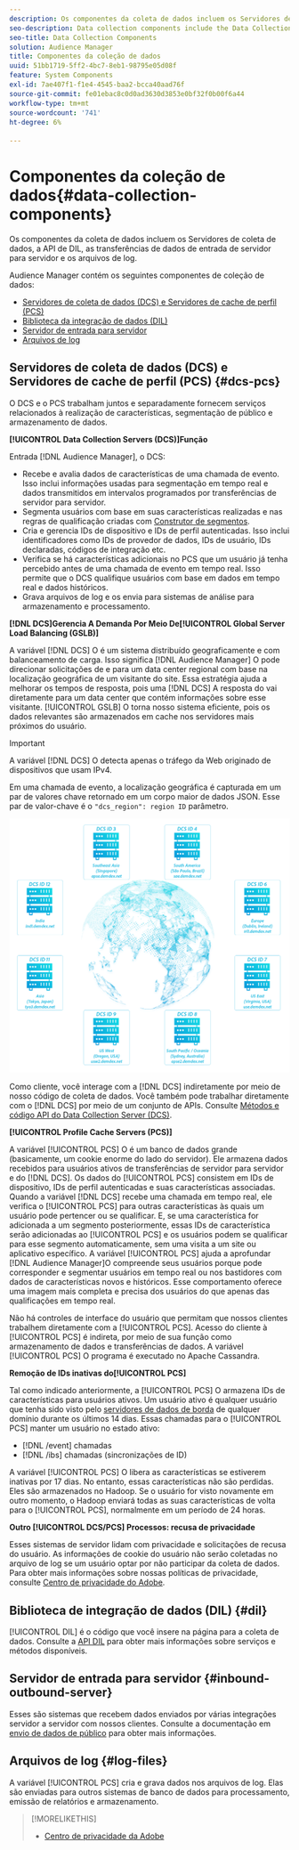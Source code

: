 ```yaml
---
description: Os componentes da coleta de dados incluem os Servidores de coleta de dados, a API de DIL, as transferências de dados de entrada de servidor para servidor e os arquivos de log.
seo-description: Data collection components include the Data Collection Servers, the DIL API, inbound server-to-server data transfers, and log files.
seo-title: Data Collection Components
solution: Audience Manager
title: Componentes da coleção de dados
uuid: 51bb1719-5ff2-4bc7-8eb1-98795e05d08f
feature: System Components
exl-id: 7ae407f1-f1e4-4545-baa2-bcca40aad76f
source-git-commit: fe01ebac8c0d0ad3630d3853e0bf32f0b00f6a44
workflow-type: tm+mt
source-wordcount: '741'
ht-degree: 6%

---
```


# Componentes da coleção de dados{#data-collection-components}

Os componentes da coleta de dados incluem os Servidores de coleta de dados, a API de DIL, as transferências de dados de entrada de servidor para servidor e os arquivos de log.

<!-- 

c_compcollect.xml

 -->

Audience Manager contém os seguintes componentes de coleção de dados:

* [Servidores de coleta de dados (DCS) e Servidores de cache de perfil (PCS)](../../reference/system-components/components-data-collection.md#dcs-pcs)
* [Biblioteca da integração de dados (DIL)](../../reference/system-components/components-data-collection.md#dil)
* [Servidor de entrada para servidor](../../reference/system-components/components-data-collection.md#inbound-outbound-server)
* [Arquivos de log](../../reference/system-components/components-data-collection.md#log-files)

## Servidores de coleta de dados (DCS) e Servidores de cache de perfil (PCS) {#dcs-pcs}

O DCS e o PCS trabalham juntos e separadamente fornecem serviços relacionados à realização de características, segmentação de público e armazenamento de dados.

**[!UICONTROL Data Collection Servers (DCS)]Função**

Entrada [!DNL Audience Manager], o DCS:

* Recebe e avalia dados de características de uma chamada de evento. Isso inclui informações usadas para segmentação em tempo real e dados transmitidos em intervalos programados por transferências de servidor para servidor.
* Segmenta usuários com base em suas características realizadas e nas regras de qualificação criadas com [Construtor de segmentos](../../features/segments/segment-builder.md).
* Cria e gerencia IDs de dispositivo e IDs de perfil autenticadas. Isso inclui identificadores como IDs de provedor de dados, IDs de usuário, IDs declaradas, códigos de integração etc.
* Verifica se há características adicionais no PCS que um usuário já tenha percebido antes de uma chamada de evento em tempo real. Isso permite que o DCS qualifique usuários com base em dados em tempo real e dados históricos.
* Grava arquivos de log e os envia para sistemas de análise para armazenamento e processamento.

**[!DNL DCS]Gerencia A Demanda Por Meio De[!UICONTROL Global Server Load Balancing (GSLB)]**

A variável [!DNL DCS] O é um sistema distribuído geograficamente e com balanceamento de carga. Isso significa [!DNL Audience Manager] O pode direcionar solicitações de e para um data center regional com base na localização geográfica de um visitante do site. Essa estratégia ajuda a melhorar os tempos de resposta, pois uma [!DNL DCS] A resposta do vai diretamente para um data center que contém informações sobre esse visitante. [!UICONTROL GSLB] O torna nosso sistema eficiente, pois os dados relevantes são armazenados em cache nos servidores mais próximos do usuário.

>[!IMPORTANT]
>
>A variável [!DNL DCS] O detecta apenas o tráfego da Web originado de dispositivos que usam IPv4.

Em uma chamada de evento, a localização geográfica é capturada em um par de valores chave retornado em um corpo maior de dados JSON. Esse par de valor-chave é o `"dcs_region": region ID` parâmetro.

![](assets/dcs-map.png)

Como cliente, você interage com a [!DNL DCS] indiretamente por meio de nosso código de coleta de dados. Você também pode trabalhar diretamente com o [!DNL DCS] por meio de um conjunto de APIs. Consulte [Métodos e código API do Data Collection Server (DCS)](../../api/dcs-intro/dcs-event-calls/dcs-event-calls.md).

**[!UICONTROL Profile Cache Servers (PCS)]**

A variável [!UICONTROL PCS] O é um banco de dados grande (basicamente, um cookie enorme do lado do servidor). Ele armazena dados recebidos para usuários ativos de transferências de servidor para servidor e do [!DNL DCS]. Os dados do [!UICONTROL PCS] consistem em IDs de dispositivo, IDs de perfil autenticadas e suas características associadas. Quando a variável [!DNL DCS] recebe uma chamada em tempo real, ele verifica o [!UICONTROL PCS] para outras características às quais um usuário pode pertencer ou se qualificar. E, se uma característica for adicionada a um segmento posteriormente, essas IDs de característica serão adicionadas ao [!UICONTROL PCS] e os usuários podem se qualificar para esse segmento automaticamente, sem uma visita a um site ou aplicativo específico. A variável [!UICONTROL PCS] ajuda a aprofundar [!DNL Audience Manager]O compreende seus usuários porque pode corresponder e segmentar usuários em tempo real ou nos bastidores com dados de características novos e históricos. Esse comportamento oferece uma imagem mais completa e precisa dos usuários do que apenas das qualificações em tempo real.

Não há controles de interface do usuário que permitam que nossos clientes trabalhem diretamente com a [!UICONTROL PCS]. Acesso do cliente à [!UICONTROL PCS] é indireta, por meio de sua função como armazenamento de dados e transferências de dados. A variável [!UICONTROL PCS] O programa é executado no Apache Cassandra.

**Remoção de IDs inativas do[!UICONTROL PCS]**

Tal como indicado anteriormente, a [!UICONTROL PCS] O armazena IDs de características para usuários ativos. Um usuário ativo é qualquer usuário que tenha sido visto pelo [servidores de dados de borda](../../reference/system-components/components-edge.md) de qualquer domínio durante os últimos 14 dias. Essas chamadas para o [!UICONTROL PCS] manter um usuário no estado ativo:

* [!DNL /event] chamadas
* [!DNL /ibs] chamadas (sincronizações de ID)

<!-- 

Removed /dpm calls from the bulleted list. /dpm calls have been deprecated.

 -->

A variável [!UICONTROL PCS] O libera as características se estiverem inativas por 17 dias. No entanto, essas características não são perdidas. Eles são armazenados no Hadoop. Se o usuário for visto novamente em outro momento, o Hadoop enviará todas as suas características de volta para o [!UICONTROL PCS], normalmente em um período de 24 horas.

**Outro [!UICONTROL DCS/PCS] Processos: recusa de privacidade**

Esses sistemas de servidor lidam com privacidade e solicitações de recusa do usuário. As informações de cookie do usuário não serão coletadas no arquivo de log se um usuário optar por não participar da coleta de dados. Para obter mais informações sobre nossas políticas de privacidade, consulte [Centro de privacidade do Adobe](https://www.adobe.com/pt/privacy/advertising-services.html).

## Biblioteca de integração de dados (DIL) {#dil}

[!UICONTROL DIL] é o código que você insere na página para a coleta de dados. Consulte a [API DIL](../../dil/dil-overview.md) para obter mais informações sobre serviços e métodos disponíveis.

## Servidor de entrada para servidor {#inbound-outbound-server}

Esses são sistemas que recebem dados enviados por várias integrações servidor a servidor com nossos clientes. Consulte a documentação em [envio de dados de público](/help/using/integration/sending-audience-data/real-time-data-integration/real-time-tech-specs.md) para obter mais informações.

## Arquivos de log {#log-files}

A variável [!UICONTROL PCS] cria e grava dados nos arquivos de log. Elas são enviadas para outros sistemas de banco de dados para processamento, emissão de relatórios e armazenamento.

>[!MORELIKETHIS]
>
>* [Centro de privacidade da Adobe](https://www.adobe.com/br/privacy.html)

